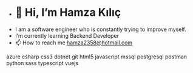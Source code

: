 - # 👋 Hi, I’m Hamza Kılıç
- I am a software engineer who is constantly trying to improve myself.
- I’m currently learning Backend Developer
- 📫 How to reach me hamza2358@hotmail.com

<!---
Hamza058/Hamza058 is a ✨ special ✨ repository because its `README.md` (this file) appears on your GitHub profile.
You can click the Preview link to take a look at your changes.
--->
azure csharp css3 dotnet git html5 javascript mssql postgresql postman python sass typescript vuejs
